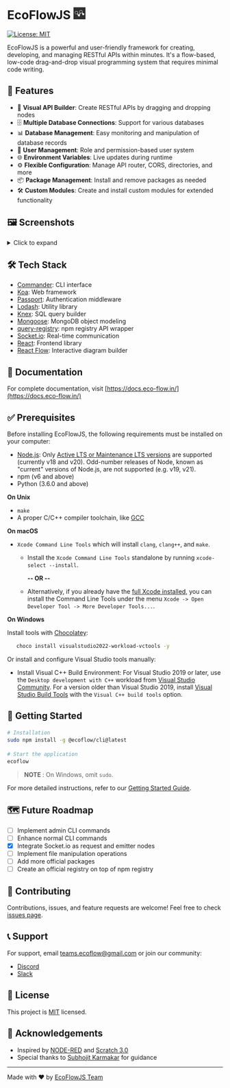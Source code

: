 # EcoFlowJS <img src="./static/ecoflow.svg" width="28px">

[![License: MIT](https://img.shields.io/badge/License-MIT-yellow.svg)](https://opensource.org/licenses/MIT)

EcoFlowJS is a powerful and user-friendly framework for creating, developing, and managing RESTful APIs within minutes. It's a flow-based, low-code drag-and-drop visual programming system that requires minimal code writing.

## 🚀 Features

- 🧩 **Visual API Builder**: Create RESTful APIs by dragging and dropping nodes
- 🗄️ **Multiple Database Connections**: Support for various databases
- 📊 **Database Management**: Easy monitoring and manipulation of database records
- 🔑 **User Management**: Role and permission-based user system
- 🌐 **Environment Variables**: Live updates during runtime
- ⚙️ **Flexible Configuration**: Manage API router, CORS, directories, and more
- 📦 **Package Management**: Install and remove packages as needed
- 🛠️ **Custom Modules**: Create and install custom modules for extended functionality

## 🖼️ Screenshots

<details>
<summary>Click to expand</summary>

### API Builder

![API Builder](https://dev-to-uploads.s3.amazonaws.com/uploads/articles/h2rrkz9u9rhgga0hz8b3.png)

### Database Management

![Database Management](https://docs.eco-flow.in/img/assets/DB-records.png)

### Environment Variables

![Environment Variables](https://docs.eco-flow.in/img/assets/user-env-variables-panel.png)

### Configuration

![API Router Configuration](https://docs.eco-flow.in/img/assets/api-router-config.png)

</details>

## 🛠️ Tech Stack

- [Commander](https://github.com/tj/commander.js/): CLI interface
- [Koa](https://koajs.com/): Web framework
- [Passport](http://www.passportjs.org/): Authentication middleware
- [Lodash](https://lodash.com/): Utility library
- [Knex](http://knexjs.org/): SQL query builder
- [Mongoose](https://mongoosejs.com/): MongoDB object modeling
- [query-registry](https://www.npmjs.com/package/query-registry): npm registry API wrapper
- [Socket.io](https://socket.io/): Real-time communication
- [React](https://reactjs.org/): Frontend library
- [React Flow](https://reactflow.dev/): Interactive diagram builder

## 📖 Documentation

For complete documentation, visit [https://docs.eco-flow.in/](https://docs.eco-flow.in/)

## ✅ Prerequisites

Before installing EcoFlowJS, the following requirements must be installed on your computer:

- [Node.js](https://nodejs.org/en): Only [Active LTS or Maintenance LTS versions](https://nodejs.org/en/about/previous-releases) are supported (currently v18 and v20). Odd-number releases of Node, known as "current" versions of Node.js, are not supported (e.g. v19, v21).
- npm (v6 and above)
- Python (3.6.0 and above)

**On Unix**

- `make`
- A proper C/C++ compiler toolchain, like [GCC](https://gcc.gnu.org/)

**On macOS**

- `Xcode Command Line Tools` which will install `clang`, `clang++`, and `make`.

  - Install the `Xcode Command Line Tools` standalone by running `xcode-select --install`.

    **-- OR --**

  - Alternatively, if you already have the [full Xcode installed](https://developer.apple.com/xcode/download/), you can install the Command Line Tools under the menu `Xcode -> Open Developer Tool -> More Developer Tools...`.

**On Windows**

Install tools with [Chocolatey](https://chocolatey.org/):

```bash
   choco install visualstudio2022-workload-vctools -y
```

Or install and configure Visual Studio tools manually:

- Install Visual C++ Build Environment: For Visual Studio 2019 or later, use the `Desktop development with C++` workload from [Visual Studio Community](https://visualstudio.microsoft.com/thank-you-downloading-visual-studio/?sku=Community). For a version older than Visual Studio 2019, install [Visual Studio Build Tools](https://visualstudio.microsoft.com/thank-you-downloading-visual-studio/?sku=BuildTools) with the `Visual C++ build tools` option.

## 🚀 Getting Started

```bash
# Installation
sudo npm install -g @ecoflow/cli@latest

# Start the application
ecoflow
```

> **NOTE** : On Windows, omit `sudo`.

For more detailed instructions, refer to our [Getting Started Guide](https://docs.eco-flow.in/user-docs/getting-started/welcome).

## 🗺️ Future Roadmap

- [ ] Implement admin CLI commands
- [ ] Enhance normal CLI commands
- [x] Integrate Socket.io as request and emitter nodes
- [ ] Implement file manipulation operations
- [ ] Add more official packages
- [ ] Create an official registry on top of npm registry

## 🤝 Contributing

Contributions, issues, and feature requests are welcome! Feel free to check [issues page](https://github.com/EcoFlowJS/eco-flow/issues).

## 📞 Support

For support, email teams.ecoflow@gmail.com or join our community:

- [Discord](https://discord.gg/arvbpxDUHb)
- [Slack](https://join.slack.com/t/ecoflowjs/shared_invite/zt-2jpm9657q-dmugTuLg_udxo9jTtnwZjA)

## 📝 License

This project is [MIT](https://github.com/EcoFlowJS/eco-flow/blob/main/LICENSE) licensed.

## 🙏 Acknowledgements

- Inspired by [NODE-RED](https://nodered.org/) and [Scratch 3.0](https://scratch.mit.edu/)
- Special thanks to [Subhojit Karmakar](https://dev.to/rocketscience) for guidance

---

Made with ❤️ by [EcoFlowJS Team](https://github.com/EcoFlowJS)

